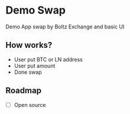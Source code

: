 # Demo Swap

Demo App swap by Boltz Exchange and basic UI

## How works?

- User put BTC or LN address
- User put amount
- Done swap

## Roadmap

- [ ] Open source 
